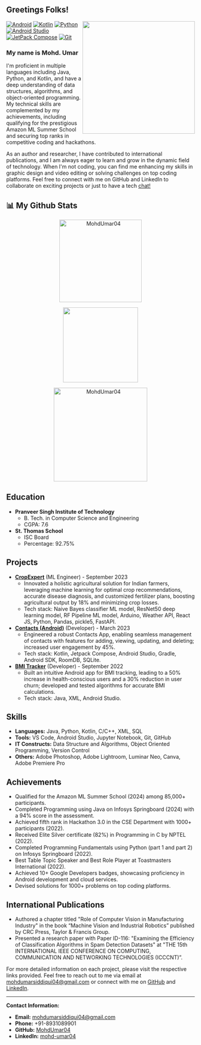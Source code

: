 


<h2> Greetings Folks!</h2>

<img align="right" src="https://media.giphy.com/media/Y4bzv6DYbYzy8jDnoW/giphy.gif" width='300'/>
<p>
<a href="#"><img alt="Android" src="https://img.shields.io/badge/Android-3DDC84?logo=android&logoColor=white"></a>
<a href="https://github.com/search?q=user%3AMohdUmar04+language%3Akotlin"><img alt="Kotlin" src="https://img.shields.io/badge/Kotlin-0095D5.svg?logo=Kotlin&logoColor=white"></a>
<a href="https://github.com/search?q=user%3AMohdUmar04+language%3Apython"><img alt="Python" src="https://img.shields.io/badge/Python-14354C.svg?logo=python&logoColor=white"></a>
<a href="#"><img alt="Android Studio" src="https://img.shields.io/badge/Android%20Studio-008678.svg?logo=android-studio&logoColor=white"></a>
<a href="https://github.com/search?q=user%3AMohdUmar04+language%3AJetPack Compose"><img alt="JetPack Compose" src="https://img.shields.io/badge/JetPackCompose-009D5.svg?logo=jetpackcompose&logoColor=white"></a>
<a href="#"><img alt="Git" src="https://img.shields.io/badge/Git-F05033.svg?logo=git&logoColor=white"></a>
</p> 
<h3>My name is Mohd. Umar</h3> 
<p align="justify">

I'm proficient in multiple languages including Java, Python, and Kotlin, and have a deep understanding of data structures, algorithms, and object-oriented programming. My technical skills are complemented by my achievements, including qualifying for the prestigious Amazon ML Summer School and securing top ranks in competitive coding and hackathons.

As an author and researcher, I have contributed to international publications, and I am always eager to learn and grow in the dynamic field of technology. When I'm not coding, you can find me enhancing my skills in graphic design and video editing or solving challenges on top coding platforms. Feel free to connect with me on GitHub and LinkedIn to collaborate on exciting projects or just to have a tech [chat!](https://www.linkedin.com/in/mohd-umar04/)
</p>

## 📊 My Github Stats

<p align="center">
<a href="https://github.com/MohdUmar04">
  <img height="220" align="center" src="https://github-readme-stats.anuraghazra1.vercel.app/api?username=MohdUmar04&show_icons=true&theme=algolia&rank_icon=github&custom_title=GitHub+Stats" alt="MohdUmar04"/>
  </a>
</p>

<p align="center">
<a href="https://github.com/MohdUmar04">
</a>
  <img height="200" align="center" src="https://github-readme-streak-stats.herokuapp.com/?user=MohdUmar04&theme=algolia"/>
</a>
</p>

<p align="center">
<a href="https://github.com/MohdUmar04">
    <img height="250" align="center" src="https://github-readme-stats.anuraghazra1.vercel.app/api/top-langs?username=serkanalc&show_icons=true&locale=en&layout=compact&langs_count=8&theme=algolia" alt="MohdUmar04"/>
</a>
</p>


## Education
- **Pranveer Singh Institute of Technology**
  - B. Tech. in Computer Science and Engineering
  - CGPA: 7.6
- **St. Thomas School**
  - ISC Board
  - Percentage: 92.75%

## Projects
- **[CropExpert](#)** (ML Engineer) - September 2023
  - Innovated a holistic agricultural solution for Indian farmers, leveraging machine learning for optimal crop recommendations, accurate disease diagnosis, and customized fertilizer plans, boosting agricultural output by 18% and minimizing crop losses.
  - Tech stack: Naive Bayes classifier ML model, ResNet50 deep learning model, RF Pipeline ML model, Arduino, Weather API, React JS, Python, Pandas, pickle5, FastAPI.
- **[Contacts (Android)](#)** (Developer) - March 2023
  - Engineered a robust Contacts App, enabling seamless management of contacts with features for adding, viewing, updating, and deleting; increased user engagement by 45%.
  - Tech stack: Kotlin, Jetpack Compose, Android Studio, Gradle, Android SDK, RoomDB, SQLite.
- **[BMI Tracker](#)** (Developer) - September 2022
  - Built an intuitive Android app for BMI tracking, leading to a 50% increase in health-conscious users and a 30% reduction in user churn; developed and tested algorithms for accurate BMI calculations.
  - Tech stack: Java, XML, Android Studio.

## Skills
- **Languages:** Java, Python, Kotlin, C/C++, XML, SQL
- **Tools:** VS Code, Android Studio, Jupyter Notebook, Git, GitHub
- **IT Constructs:** Data Structure and Algorithms, Object Oriented Programming, Version Control
- **Others:** Adobe Photoshop, Adobe Lightroom, Luminar Neo, Canva, Adobe Premiere Pro

## Achievements
- Qualified for the Amazon ML Summer School (2024) among 85,000+ participants.
- Completed Programming using Java on Infosys Springboard (2024) with a 94% score in the assessment.
- Achieved fifth rank in Hackathon 3.0 in the CSE Department with 1000+ participants (2022).
- Received Elite Silver certificate (82%) in Programming in C by NPTEL (2022).
- Completed Programming Fundamentals using Python (part 1 and part 2) on Infosys Springboard (2022).
- Best Table Topic Speaker and Best Role Player at Toastmasters International (2022).
- Achieved 10+ Google Developers badges, showcasing proficiency in Android development and cloud services.
- Devised solutions for 1000+ problems on top coding platforms.

## International Publications
- Authored a chapter titled "Role of Computer Vision in Manufacturing Industry" in the book “Machine Vision and Industrial Robotics” published by CRC Press, Taylor & Francis Group.
- Presented a research paper with Paper ID-116: "Examining the Efficiency of Classification Algorithms in Spam Detection Datasets" at "THE 15th INTERNATIONAL IEEE CONFERENCE ON COMPUTING, COMMUNICATION AND NETWORKING TECHNOLOGIES (ICCCNT)”.

For more detailed information on each project, please visit the respective links provided. Feel free to reach out to me via email at mohdumarsiddiqui04@gmail.com or connect with me on [GitHub](https://github.com/MohdUmar04) and [LinkedIn](https://linkedin.com/in/mohd-umar04).

---

**Contact Information:**
- **Email:** mohdumarsiddiqui04@gmail.com
- **Phone:** +91-8931089901
- **GitHub:** [MohdUmar04](https://github.com/MohdUmar04)
- **LinkedIn:** [mohd-umar04](https://linkedin.com/in/mohd-umar04)

